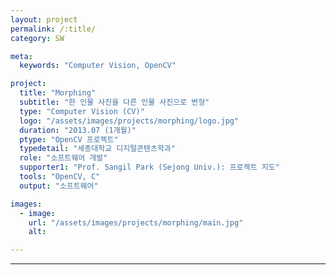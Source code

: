 ```yaml
---
layout: project
permalink: /:title/
category: SW

meta:
  keywords: "Computer Vision, OpenCV"

project:
  title: "Morphing"
  subtitle: "한 인물 사진을 다른 인물 사진으로 변형"
  type: "Computer Vision (CV)"
  logo: "/assets/images/projects/morphing/logo.jpg"
  duration: "2013.07 (1개월)"
  ptype: "OpenCV 프로젝트"
  typedetail: "세종대학교 디지털콘텐츠학과"
  role: "소프트웨어 개발"
  supporter1: "Prof. Sangil Park (Sejong Univ.): 프로젝트 지도"
  tools: "OpenCV, C"
  output: "소프트웨어"

images:
  - image:
    url: "/assets/images/projects/morphing/main.jpg"
    alt:

---
```

---
<br>
